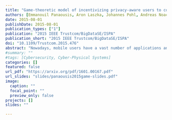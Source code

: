 ```yaml
---
title: "Game-theoretic model of incentivizing privacy-aware users to consent to location tracking"
authors: [Emmanouil Panaousis, Aron Laszka, Johannes Pohl, Andreas Noack, Tansu Alpcan]
date: 2015-08-01
publishDate: 2015-08-01
publication_types: ["1"]
publication: "2015 IEEE Trustcom/BigDataSE/ISPA"
publication_short: "2015 IEEE Trustcom/BigDataSE/ISPA"
doi: "10.1109/Trustcom.2015.476"
abstract: "Nowadays, mobile users have a vast number of applications and services at their disposal. Each of these might impose some privacy threats on users' \"Personally Identifiable Information\" (PII). Location privacy is a crucial part of PII, and as such, privacy-aware users wish to maximize it. This privacy can be, for instance, threatened by a company, which collects users' traces and shares them with third parties. To maximize their location privacy, users can decide to get offline so that the company cannot localize their devices. The longer a user stays connected to a network, the more services he might receive, but his location privacy decreases. In this paper, we analyze the trade-off between location privacy, the level of services that a user experiences, and the profit of the company. To this end, we formulate a Stackelberg Bayesian game between the User (follower) and the Company (leader). We present theoretical results characterizing the equilibria of the game. To the best of our knowledge, our work is the first to model the economically rational decision-making of the service provider (i.e., the Company) in conjunction with the rational decision making of users who wish to protect their location privacy. To evaluate the performance of our approach, we have used real-data from a testbed, and we have also shown that the game-theoretic strategy of the Company outperforms non-strategic methods. Finally, we have considered different User privacy types, and have determined the service level that incentivizes the User to stay connected as long as possible."
#summary: ""
#tags: [Cybersecurity, Cyber-Physical Systems]
categories: []
featured: false
url_pdf: "https://arxiv.org/pdf/1601.00167.pdf"
url_slides: "slides/panaousis2015game-slides.pdf"
image:
  caption: ""
  focal_point: ""
  preview_only: false
projects: []
slides: ""

---
```

